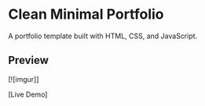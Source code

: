 # Clean Minimal Portfolio

A portfolio template built with HTML, CSS, and JavaScript.

## Preview

[![imgur]]

[Live Demo]

